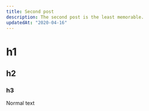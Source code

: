 ```yaml
---
title: Second post
description: The second post is the least memorable.
updatedAt: "2020-04-16"
---
```


# h1
## h2
### h3

Normal text